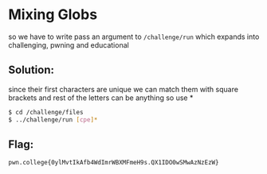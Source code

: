 # Mixing Globs

so we have to write pass an argument to `/challenge/run` which expands into challenging, pwning and educational

## Solution:

since their first characters are unique we can match them with square brackets and rest of the letters can be anything so use *

```sh
$ cd /challenge/files
$ ../challenge/run [cpe]*
```

## Flag: 

```
pwn.college{0ylMvtIkAfb4WdImrWBXMFmeH9s.QX1IDO0wSMwAzNzEzW}
```


